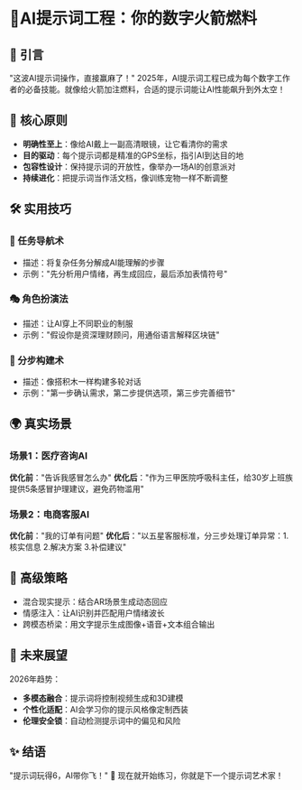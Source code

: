 # 🚀AI提示词工程：你的数字火箭燃料

## 🌟 引言
"这波AI提示词操作，直接赢麻了！" 2025年，AI提示词工程已成为每个数字工作者的必备技能。就像给火箭加注燃料，合适的提示词能让AI性能飙升到外太空！

## 🧠 核心原则
- **明确性至上**：像给AI戴上一副高清眼镜，让它看清你的需求
- **目的驱动**：每个提示词都是精准的GPS坐标，指引AI到达目的地
- **包容性设计**：保持提示词的开放性，像举办一场AI的创意派对
- **持续进化**：把提示词当作活文档，像训练宠物一样不断调整

## 🛠️ 实用技巧
### 🎯 任务导航术
- 描述：将复杂任务分解成AI能理解的步骤
- 示例："先分析用户情绪，再生成回应，最后添加表情符号"

### 🎭 角色扮演法
- 描述：让AI穿上不同职业的制服
- 示例："假设你是资深理财顾问，用通俗语言解释区块链"

### 🧩 分步构建术
- 描述：像搭积木一样构建多轮对话
- 示例："第一步确认需求，第二步提供选项，第三步完善细节"

## 🌍 真实场景
### 场景1：医疗咨询AI
**优化前**："告诉我感冒怎么办"
**优化后**："作为三甲医院呼吸科主任，给30岁上班族提供5条感冒护理建议，避免药物滥用"

### 场景2：电商客服AI
**优化前**："我的订单有问题"
**优化后**："以五星客服标准，分三步处理订单异常：1.核实信息 2.解决方案 3.补偿建议"

## 🚄 高级策略
- 混合现实提示：结合AR场景生成动态回应
- 情感注入：让AI识别并匹配用户情绪波长
- 跨模态桥梁：用文字提示生成图像+语音+文本组合输出

## 🔮 未来展望
2026年趋势：
- **多模态融合**：提示词将控制视频生成和3D建模
- **个性化适配**：AI会学习你的提示风格像定制西装
- **伦理安全锁**：自动检测提示词中的偏见和风险

## ✨ 结语
"提示词玩得6，AI带你飞！" 🚀 现在就开始练习，你就是下一个提示词艺术家！
